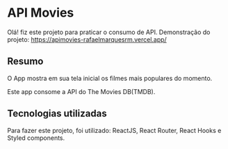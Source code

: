# API Movies
Olá! fiz este projeto para praticar o consumo de API.
Demonstração do projeto: https://apimovies-rafaelmarquesrm.vercel.app/

## Resumo
O App mostra em sua tela inicial os filmes mais populares do momento.

Este app consome a API do The Movies DB(TMDB).

## Tecnologias utilizadas
Para fazer este projeto, foi utilizado:
ReactJS, React Router, React Hooks e Styled components.